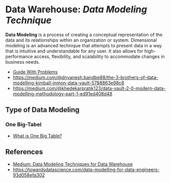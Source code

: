 # Data Warehouse: _Data Modeling Technique_

**Data Modeling** is a process of creating a conceptual representation of the data
and its relationships within an organization or system. Dimensional modeling is
an advanced technique that attempts to present data in a way that is intuitive
and understandable for any user. It also allows for high-performance access,
flexibility, and scalability to accommodate changes in business needs.

* [Guide With Problems](https://brilliantprogrammer.medium.com/introduction-to-data-modeling-2024-guide-with-problems-8f89edfa3b8b)
* https://medium.com/@dnyanesh.bandbe88/the-3-brothers-of-data-modelling-kimball-inmon-data-vault-5788863e98c8
* https://medium.com/@khedekarpratik123/data-vault-2-0-modern-data-modelling-methodology-part-1-ed91ed408d48

## Type of Data Modeling

### One Big-Tabel

* [What is One Big Table?](https://gbamezai.medium.com/what-is-one-big-table-exploring-when-to-use-it-when-not-to-use-it-and-my-personal-experience-3f740f56529d)

## References

* [Medium: Data Modeling Techniques for Data Warehouse](https://medium.com/@mariusz_kujawski/data-modeling-techniques-for-data-warehouse-3edcb541e34e)
* https://towardsdatascience.com/data-modelling-for-data-engineers-93d058efa302
